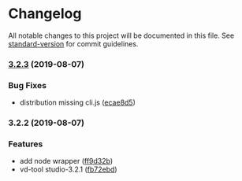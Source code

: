 # Changelog

All notable changes to this project will be documented in this file. See [standard-version](https://github.com/conventional-changelog/standard-version) for commit guidelines.

### [3.2.3](https://github.com/stasson/vd-tool/compare/v3.2.2...v3.2.3) (2019-08-07)


### Bug Fixes

* distribution missing cli.js ([ecae8d5](https://github.com/stasson/vd-tool/commit/ecae8d5))

### 3.2.2 (2019-08-07)

### Features

* add node wrapper ([ff9d32b](https://github.com/stasson/vd-tool/commit/ff9d32b))
* vd-tool studio-3.2.1 ([fb72ebd](https://github.com/stasson/vd-tool/commit/fb72ebd))
